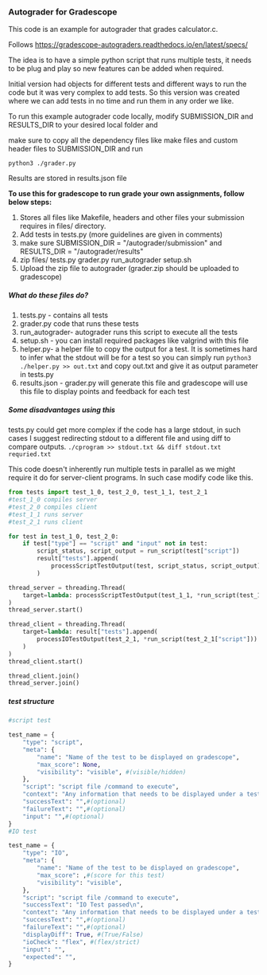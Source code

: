 ### Autograder for Gradescope

This code is an example for autograder that grades calculator.c.

Follows https://gradescope-autograders.readthedocs.io/en/latest/specs/

The idea is to have a simple python script that runs multiple tests, it needs to be plug and play so new features can be added when required.

Initial version had objects for different tests and different ways to run the code but it was very complex to add tests. So this version was created where we can add tests in no time and run them in any order we like.

To run this example autograder code locally, modify SUBMISSION_DIR and RESULTS_DIR to your desired local folder and

make sure to copy all the dependency files like make files and custom header files to SUBMISSION_DIR and run

`python3 ./grader.py`

Results are stored in results.json file

**To use this for gradescope to run grade your own assignments, follow below steps:**

1. Stores all files like Makefile, headers and other files your submission requires in files/ directory.
2. Add tests in tests.py (more guidelines are given in comments)
3. make sure SUBMISSION_DIR = "/autograder/submission" and RESULTS_DIR = "/autograder/results"
4. zip files/ tests.py grader.py run_autograder setup.sh
5. Upload the zip file to autograder (grader.zip should be uploaded to gradescope)

##### What do these files do?

1. tests.py - contains all tests
2. grader.py code that runs these tests
3. run_autograder- autograder runs this script to execute all the tests
4. setup.sh - you can install required packages like valgrind with this file
5. helper.py- a helper file to copy the output for a test. It is sometimes hard to infer what the stdout will be for a test so you can simply run `python3 ./helper.py >> out.txt` and copy out.txt and give it as output parameter in tests.py
6. results.json - grader.py will generate this file and gradescope will use this file to display points and feedback for each test

##### Some disadvantages using this

tests.py could get more complex if the code has a large stdout, in such cases I suggest redirecting stdout to a different file and using diff to compare outputs. `./cprogram >> stdout.txt && diff stdout.txt requried.txt`

This code doesn't inherently run multiple tests in parallel as we might require it do for server-client programs. In such case modify code like this.

```python
from tests import test_1_0, test_2_0, test_1_1, test_2_1
#test_1_0 compiles server
#test_2_0 compiles client
#test_1_1 runs server
#test_2_1 runs client

for test in test_1_0, test_2_0:
    if test["type"] == "script" and "input" not in test:
        script_status, script_output = run_script(test["script"])
        result["tests"].append(
            processScriptTestOutput(test, script_status, script_output)
        )

thread_server = threading.Thread(
    target=lambda: processScriptTestOutput(test_1_1, *run_script(test_1_1["script"]))
)
thread_server.start()

thread_client = threading.Thread(
    target=lambda: result["tests"].append(
        processIOTestOutput(test_2_1, *run_script(test_2_1["script"]))
    )
)
thread_client.start()

thread_client.join()
thread_server.join()
```

##### test structure

```python
#script test

test_name = {
    "type": "script",
    "meta": {
        "name": "Name of the test to be displayed on gradescope",
        "max_score": None,
        "visibility": "visible", #(visible/hidden)
    },
    "script": "script file /command to execute",
    "context": "Any information that needs to be displayed under a test", #(optional)
    "successText": "",#(optional)
    "failureText": "",#(optional)
    "input": "",#(optional)
}
#IO test

test_name = {
    "type": "IO",
    "meta": {
        "name": "Name of the test to be displayed on gradescope",
        "max_score": ,#(score for this test)
        "visibility": "visible",
    },
    "script": "script file /command to execute",
    "successText": "IO Test passed\n",
    "context": "Any information that needs to be displayed under a test", #(optional)
    "successText": "",#(optional)
    "failureText": "",#(optional)
    "displayDiff": True, #(True/False)
    "ioCheck": "flex", #(flex/strict)
    "input": "",
    "expected": "",
}


```

​
